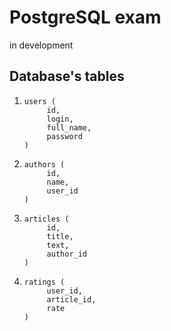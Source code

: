 # PostgreSQL exam
in development

## Database's tables
1) ```
   users (
        id,
        login,
        full_name,
        password
   )
   ```
2) ```
   authors (
        id,
        name,
        user_id
   )
   ```
3) ```
   articles (
        id,
        title,
        text,
        author_id
   )
   ```
4) ```
   ratings (
        user_id,
        article_id,
        rate
   )
   ```
   
